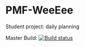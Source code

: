 # PMF-WeeEee
Student project: daily planning

Master Build: [![Build status](https://ci.appveyor.com/api/projects/status/cvd4rt9x5v98b9sv/branch/master?svg=true)](https://ci.appveyor.com/project/sergiosuperstar/pmf-weeeee/branch/master)
